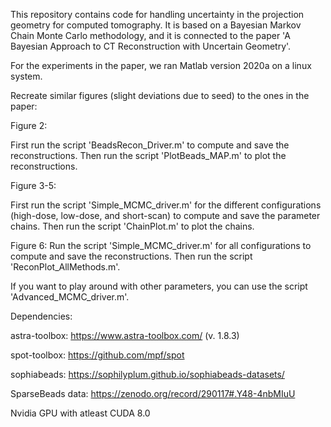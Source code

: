 This repository contains code for handling uncertainty in the projection geometry for computed tomography. It is based on a Bayesian Markov Chain Monte Carlo methodology, and it is connected to the paper 'A Bayesian Approach to CT Reconstruction with Uncertain Geometry'.

For the experiments in the paper, we ran Matlab version 2020a on a linux system.

Recreate similar figures (slight deviations due to seed) to the ones in the paper:

Figure 2:

First run the script 'BeadsRecon_Driver.m' to compute and save the reconstructions. Then run the script 'PlotBeads_MAP.m' to plot the reconstructions.

Figure 3-5:

First run the script 'Simple_MCMC_driver.m' for the different configurations (high-dose, low-dose, and short-scan) to compute and save the parameter chains. Then run the script 'ChainPlot.m' to plot the chains.

Figure 6:
Run the script 'Simple_MCMC_driver.m' for all configurations to compute and save the reconstructions. Then run the script 'ReconPlot_AllMethods.m'.

If you want to play around with other parameters, you can use the script 'Advanced_MCMC_driver.m'.

Dependencies:

astra-toolbox: https://www.astra-toolbox.com/ (v. 1.8.3)

spot-toolbox: https://github.com/mpf/spot

sophiabeads: https://sophilyplum.github.io/sophiabeads-datasets/

SparseBeads data: https://zenodo.org/record/290117#.Y48-4nbMIuU

Nvidia GPU with atleast CUDA 8.0
